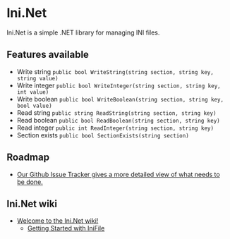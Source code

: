 Ini.Net
=======

Ini.Net is a simple .NET library for managing INI files.

## Features available
  * Write string `public bool WriteString(string section, string key, string value)`
  * Write integer `public bool WriteInteger(string section, string key, int value)`
  * Write boolean `public bool WriteBoolean(string section, string key, bool value)`
  * Read string `public string ReadString(string section, string key)`
  * Read boolean `public bool ReadBoolean(string section, string key)`
  * Read integer `public int ReadInteger(string section, string key)`
  * Section exists `public bool SectionExists(string section)`

## Roadmap
  - [Our Github Issue Tracker gives a more detailed view of what needs to be done.](https://github.com/martinusso/Ini.Net/issues)

## Ini.Net wiki
  - [Welcome to the Ini.Net wiki!](https://github.com/martinusso/Ini.Net/wiki)
    - [Getting Started with IniFile](https://github.com/martinusso/Ini.Net/wiki/Getting-started-with-IniFile)
